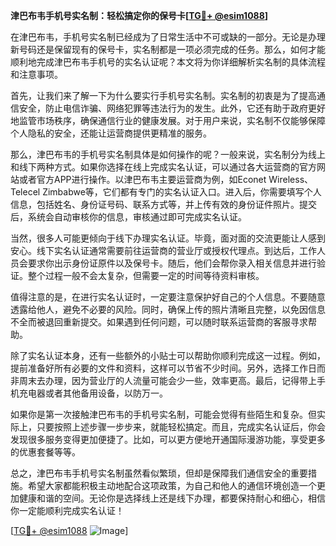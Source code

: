 **津巴布韦手机号实名制：轻松搞定你的保号卡[[TG💪+ @esim1088](https://t.me/s/esim1088)]**

在津巴布韦，手机号实名制已经成为了日常生活中不可或缺的一部分。无论是办理新号码还是保留现有的保号卡，实名制都是一项必须完成的任务。那么，如何才能顺利地完成津巴布韦手机号的实名认证呢？本文将为你详细解析实名制的具体流程和注意事项。

首先，让我们来了解一下为什么要实行手机号实名制。实名制的初衷是为了提高通信安全，防止电信诈骗、网络犯罪等违法行为的发生。此外，它还有助于政府更好地监管市场秩序，确保通信行业的健康发展。对于用户来说，实名制不仅能够保障个人隐私的安全，还能让运营商提供更精准的服务。

那么，津巴布韦的手机号实名制具体是如何操作的呢？一般来说，实名制分为线上和线下两种方式。如果你选择在线上完成实名认证，可以通过各大运营商的官方网站或者官方APP进行操作。以津巴布韦主要运营商为例，如Econet Wireless、Telecel Zimbabwe等，它们都有专门的实名认证入口。进入后，你需要填写个人信息，包括姓名、身份证号码、联系方式等，并上传有效的身份证件照片。提交后，系统会自动审核你的信息，审核通过即可完成实名认证。

当然，很多人可能更倾向于线下办理实名认证。毕竟，面对面的交流更能让人感到安心。线下实名认证通常需要前往运营商的营业厅或授权代理点。到达后，工作人员会要求你出示身份证原件以及保号卡。随后，他们会帮你录入相关信息并进行验证。整个过程一般不会太复杂，但需要一定的时间等待资料审核。

值得注意的是，在进行实名认证时，一定要注意保护好自己的个人信息。不要随意透露给他人，避免不必要的风险。同时，确保上传的照片清晰且完整，以免因信息不全而被退回重新提交。如果遇到任何问题，可以随时联系运营商的客服寻求帮助。

除了实名认证本身，还有一些额外的小贴士可以帮助你顺利完成这一过程。例如，提前准备好所有必要的文件和资料，这样可以节省不少时间。另外，选择工作日而非周末去办理，因为营业厅的人流量可能会少一些，效率更高。最后，记得带上手机充电器或者其他备用设备，以防万一。

如果你是第一次接触津巴布韦的手机号实名制，可能会觉得有些陌生和复杂。但实际上，只要按照上述步骤一步步来，就能轻松搞定。而且，完成实名认证后，你会发现很多服务变得更加便捷了。比如，可以更方便地开通国际漫游功能，享受更多的优惠套餐等等。

总之，津巴布韦手机号实名制虽然看似繁琐，但却是保障我们通信安全的重要措施。希望大家都能积极主动地配合这项政策，为自己和他人的通信环境创造一个更加健康和谐的空间。无论你是选择线上还是线下办理，都要保持耐心和细心，相信你一定能顺利完成实名认证！

[[TG💪+ @esim1088](https://t.me/s/esim1088) ![Image](https://i.postimg.cc/4NQfJmqS/Snipaste-2025-05-13-00-14-12.png)]